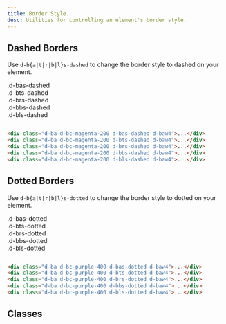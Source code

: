 ```yaml
---
title: Border Style.
desc: Utilities for controlling an element's border style.
---
```


## Dashed Borders

Use `d-b{a|t|r|b|l}s-dashed` to change the border style to dashed on your element.

<code-well-header class="d-fl-col5 d-flg8 d-fw-wrap d-p24 d-bgc-magenta-100 d-bgo50 d-w100p d-hmn102" custom>
  <div class="d-fl-center d-p16 d-ba d-bc-magenta-200 d-bas-dashed d-baw4 d-bgc-magenta-100 d-fs12 d-ff-mono">.d-bas-dashed</div>
  <div class="d-fl-center d-p16 d-ba d-bc-magenta-200 d-bts-dashed d-baw4 d-bgc-magenta-100 d-fs12 d-ff-mono">.d-bts-dashed</div>
  <div class="d-fl-center d-p16 d-ba d-bc-magenta-200 d-brs-dashed d-baw4 d-bgc-magenta-100 d-fs12 d-ff-mono">.d-brs-dashed</div>
  <div class="d-fl-center d-p16 d-ba d-bc-magenta-200 d-bbs-dashed d-baw4 d-bgc-magenta-100 d-fs12 d-ff-mono">.d-bbs-dashed</div>
  <div class="d-fl-center d-p16 d-ba d-bc-magenta-200 d-bls-dashed d-baw4 d-bgc-magenta-100 d-fs12 d-ff-mono">.d-bls-dashed</div>
</code-well-header>

```html

<div class="d-ba d-bc-magenta-200 d-bas-dashed d-baw4">...</div>
<div class="d-ba d-bc-magenta-200 d-bts-dashed d-baw4">...</div>
<div class="d-ba d-bc-magenta-200 d-brs-dashed d-baw4">...</div>
<div class="d-ba d-bc-magenta-200 d-bbs-dashed d-baw4">...</div>
<div class="d-ba d-bc-magenta-200 d-bls-dashed d-baw4">...</div>
```

## Dotted Borders

Use `d-b{a|t|r|b|l}s-dotted` to change the border style to dotted on your element.

<code-well-header class="d-fl-col5 d-flg8 d-fw-wrap d-p24 d-bgc-purple-100 d-bgo50 d-w100p d-hmn102" custom>
  <div class="d-fl-center d-p16 d-ba d-bc-purple-400 d-bas-dotted d-baw4 d-bgc-purple-100 d-fs12 d-ff-mono">.d-bas-dotted</div>
  <div class="d-fl-center d-p16 d-ba d-bc-purple-400 d-bts-dotted d-baw4 d-bgc-purple-100 d-fs12 d-ff-mono">.d-bts-dotted</div>
  <div class="d-fl-center d-p16 d-ba d-bc-purple-400 d-brs-dotted d-baw4 d-bgc-purple-100 d-fs12 d-ff-mono">.d-brs-dotted</div>
  <div class="d-fl-center d-p16 d-ba d-bc-purple-400 d-bbs-dotted d-baw4 d-bgc-purple-100 d-fs12 d-ff-mono">.d-bbs-dotted</div>
  <div class="d-fl-center d-p16 d-ba d-bc-purple-400 d-bls-dotted d-baw4 d-bgc-purple-100 d-fs12 d-ff-mono">.d-bls-dotted</div>
</code-well-header>

```html

<div class="d-ba d-bc-purple-400 d-bas-dotted d-baw4">...</div>
<div class="d-ba d-bc-purple-400 d-bts-dotted d-baw4">...</div>
<div class="d-ba d-bc-purple-400 d-brs-dotted d-baw4">...</div>
<div class="d-ba d-bc-purple-400 d-bbs-dotted d-baw4">...</div>
<div class="d-ba d-bc-purple-400 d-bls-dotted d-baw4">...</div>
```

## Classes

<div class="d-h464 d-of-y-scroll d-bb d-bc-black-200">
  <utility-class-table>
    <template #content>
      <tbody>
        <tr>
          <th scope="row" class="d-ff-mono d-fc-purple d-fw-normal d-fs12">.d-bas-unset</th>
          <td class="d-ff-mono d-fc-orange d-fs12">border-style: unset !important;</td>
        </tr>
      </tbody>
      <tbody v-for="s in ['dashed', 'dotted']">
        <tr v-for="i in ['all', 'top', 'right', 'bottom', 'left']">
          <th scope="row" class="d-ff-mono d-fc-purple d-fw-normal d-fs12">.d-b{{ i[0] }}s-{{ s }}</th>
          <td class="d-ff-mono d-fc-orange d-fs12">
            <span v-if="i === 'all'">border-style: {{ s }} !important;</span>
            <span v-else>border-{{i}}-style: {{ s }} !important;</span>
          </td>
        </tr>
      </tbody>
    </template>
  </utility-class-table>
</div>
